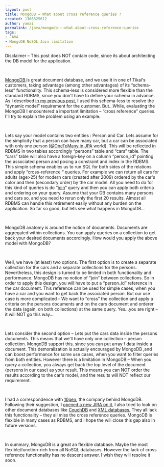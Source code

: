 ```yaml
---
layout: post
title: MongoDB – What about cross reference queries ?
created: 1306325612
author: yanai
permalink: /java/mongodb-–-what-about-cross-reference-queries
tags:
- JAVA
- MongoDB NoSQL Join limitation
---
```

<p>
<meta http-equiv="CONTENT-TYPE" content="text/html; charset=utf-8">
<meta name="GENERATOR" content="OpenOffice.org 3.3  (Unix)">       </meta>
</meta>
</p>
<p style="margin-bottom: 0cm">
<meta http-equiv="CONTENT-TYPE" content="text/html; charset=utf-8">
<meta name="GENERATOR" content="OpenOffice.org 3.3  (Unix)">     </meta>
</meta>
</p>
<p style="margin-bottom: 0cm">Disclaimer &ndash; This post does NOT contain code, since its about architecting the DB model for the application.</p>
<p style="margin-bottom: 0cm">&nbsp;</p>
<p style="margin-bottom: 0cm"><a href="http://www.mongodb.org/"><u>MongoDB</u> </a>is great document database, and we use it in one of Tikal's customers, taking advantage (among other advantages) of its &ldquo;schema-less&rdquo; functionality. This schema-less is considered more flexible than the standard RDBMS, since you don't have to define your schema in advance. As I described <a href="http://www.tikalk.com/java/mongodb-spring-and-rest-&ndash;-trio-jee-dynamic-data-access">in <u>my previous post</u></a>, I used this schema-less to resolve the &ldquo;dynamic model&rdquo; requirement for the customer. But...While, evaluating the MongoDB I encountered a important limitation &ndash; &ldquo;cross reference&rdquo; queries. I'll try to explain the problem using an example.</p>
<p style="margin-bottom: 0cm">&nbsp;</p>
<p style="margin-bottom: 0cm">Lets say your model contains two entities : Person and Car. Lets assume for the simplicity that a person can have many car, but a car can be associated with only one person (<a href="http://download.oracle.com/javaee/6/api/"><u>@OneToMany in JPA</u></a> world). This will be reflected in RDBMS in two tables accordingly &ldquo;persons&rdquo; table and &ldquo;cars&rdquo; table. The &ldquo;cars&rdquo; table will also have a foreign-key on a column &ldquo;person_id&rdquo; pointing the associated person and posing a constraint and index in the RDBMS. This simple schema enables us to run SQL for both sides of the relations and apply &ldquo;cross-reference &ldquo; queries. For example we can return all cars for adults (age&gt;25) for modern cars (created after 2009) ordered by the car's color and then (secondary order) by the car model. All you need to do for this kind of queries is do &ldquo;<a href="http://en.wikipedia.org/wiki/Join_(SQL)"><u>join</u></a>&rdquo; query and then you can apply both criteria and ordering on your query. Assume that your DB contains many persons and cars so, and you need to rerun only the first 20 results. Almost all RDBMS can handle this retirement easily without any burden on the application. So far so good, but lets see what happens in MongoDB...</p>
<p style="margin-bottom: 0cm">&nbsp;</p>
<p style="margin-bottom: 0cm">MongoDB anatomy is around the notion of documents. Documents are aggregated within collections. You can apply queries on a collection to get back your desired documents accordingly. How would you apply the above model with MongoDB?</p>
<p style="margin-bottom: 0cm">&nbsp;</p>
<p style="margin-bottom: 0cm">Well, we have (at least) two options. The first option is to create a separate collection for the cars and a separate collections for the persons. Nevertheless, this design is turned to be limited in both functionality and performance. MongoDB has no notion of &ldquo;join&rdquo; between collections. So in order to apply this design, you will have to put a &ldquo;person_id&rdquo; reference in the car document. This reference can be used for simple cases, when you have a car and you want to get back the associated person. But our use case is more complicated - We want to &ldquo;cross&rdquo; the collection and apply a criteria on the persons documents and on the cars document and orderer the data (again, on both collections) at the same query. Yes...you are right &ndash; it will NOT go this way...</p>
<p style="margin-bottom: 0cm">&nbsp;</p>
<p style="margin-bottom: 0cm">Lets consider the second option &ndash; Lets put the cars data inside the persons documents. This means that we'll have only one collection &ndash; person collection. MongoDB support this, since you can put array f data inside a document. This demoralization is actually encouraged by MongoDB ,and can boost performance for some use cases, when you want to filter queries from both entities. However there is a limitation in MongoDB &ndash; When you query a collection, you always get back the top level of the document (persons in our case) as your result. This means you can NOT order the results according to the car's model, and the results will NOT reflect our requirement.</p>
<p style="margin-bottom: 0cm">&nbsp;</p>
<p style="margin-bottom: 0cm">I had a correspondence with <a href="http://www.10gen.com/"><u>10gen</u></a>, the company behind MongoDB. Following their suggestion, I <a href="https://jira.mongodb.org/browse/SERVER-3073"><u>opened a new JIRA on it</u>.</a> I also tried to look on other document databases like <a href="http://couchdb.apache.org/"><u>CouchDB</u></a> and <u> <a href="http://en.wikipedia.org/wiki/XML_database">XML databases</a>.</u> They all lack this functionality &ndash; they all miss the cross reference queries. MongoDB is flexible in many cases as RDBMS, and I hope the will close this gap also in future versions.</p>
<p style="margin-bottom: 0cm">&nbsp;</p>
<p style="margin-bottom: 0cm">In summary, MongoDB is a great an flexible database. Maybe the most flexible/function-rich from all NoSQL databases. However the lack of cross reference functionality has no descent answer. I wish they will resolve it soon.</p>
<p>&nbsp;</p>
